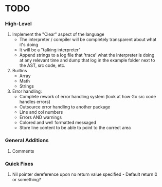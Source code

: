 # TODO

### High-Level
  1. Implement the "Clear" aspect of the language
      - The interpreter / compiler will be completely transparent about what it's doing
      - It will be a "talking interpreter"
      - Append strings to a log file that 'trace' what the interpreter is doing at any relevant time and dump that log in the example folder next to the AST, src code, etc.
  2. Builtins
      - Array
      - Math
      - Strings
  3. Error handling:
      - Complete rework of error handling system (look at how Go src code handles errors)
      - Outsource error handling to another package
      - Line and col numbers
      - Errors AND warnings
      - Colored and well formatted messaged
      - Store line content to be able to point to the correct area

### General Additions
  1. Comments

### Quick Fixes
  1. Nil pointer dereference upon no return value specified
    - Default return 0 or something?